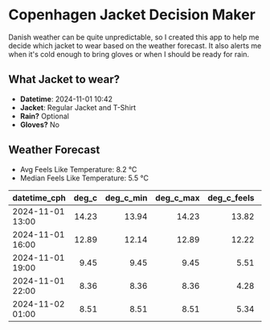
# Copenhagen Jacket Decision Maker

Danish weather can be quite unpredictable, so I created this app to help me decide which jacket to wear based on the weather forecast. 
It also alerts me when it's cold enough to bring gloves or when I should be ready for rain.

## What Jacket to wear?

- **Datetime**: 2024-11-01 10:42
- **Jacket**: Regular Jacket and T-Shirt
- **Rain?** Optional
- **Gloves?** No

## Weather Forecast
- Avg Feels Like Temperature: 8.2 °C
- Median Feels Like Temperature: 5.5 °C

| datetime_cph     |   deg_c |   deg_c_min |   deg_c_max |   deg_c_feels | weather   | wind   | rain   |
|:-----------------|--------:|------------:|------------:|--------------:|:----------|:-------|:-------|
| 2024-11-01 13:00 |   14.23 |       13.94 |       14.23 |         13.82 | Clouds    | High   | None   |
| 2024-11-01 16:00 |   12.89 |       12.14 |       12.89 |         12.22 | Rain      | High   | Low    |
| 2024-11-01 19:00 |    9.45 |        9.45 |        9.45 |          5.51 | Clouds    | High   | None   |
| 2024-11-01 22:00 |    8.36 |        8.36 |        8.36 |          4.28 | Clouds    | High   | None   |
| 2024-11-02 01:00 |    8.51 |        8.51 |        8.51 |          5.34 | Clouds    | Medium | None   |
        